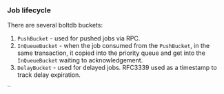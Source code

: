 ### Job lifecycle

There are several boltdb buckets:

1. `PushBucket` - used for pushed jobs via RPC.
2. `InQueueBucket` - when the job consumed from the `PushBucket`, in the same transaction, it copied into the priority queue and
get into the `InQueueBucket` waiting to acknowledgement.
3. `DelayBucket` - used for delayed jobs. RFC3339 used as a timestamp to track delay expiration.

``
